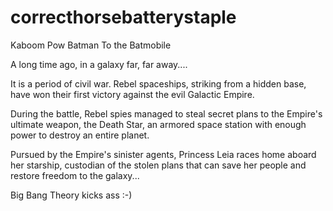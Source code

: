 correcthorsebatterystaple
=========================

Kaboom Pow Batman To the Batmobile

A long time ago, in a galaxy far, far away....

It is a period of civil war. Rebel
spaceships, striking from a hidden
base, have won their first victory
against the evil Galactic Empire.

During the battle, Rebel spies managed
to steal secret plans to the Empire's
ultimate weapon, the Death Star, an
armored space station with enough
power to destroy an entire planet.

Pursued by the Empire's sinister agents,
Princess Leia races home aboard her
starship, custodian of the stolen plans
that can save her people and restore
freedom to the galaxy...

Big Bang Theory kicks ass :-)
